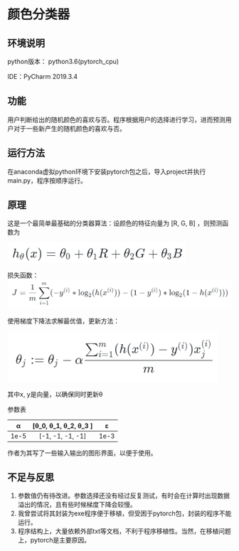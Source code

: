 # 颜色分类器

## 环境说明

python版本： python3.6(pytorch_cpu)

IDE：PyCharm 2019.3.4

## 功能

用户判断给出的随机颜色的喜欢与否。程序根据用户的选择进行学习，进而预测用户对于一些新产生的随机颜色的喜欢与否。

## 运行方法

在anaconda虚拟python环境下安装pytorch包之后，导入project并执行main.py，程序按顺序运行。

## 原理

这是一个最简单最基础的分类器算法：设颜色的特征向量为 [R, G, B] ，则预测函数为

![h](img/formula-img-h.png)

损失函数：
![j](img/formula-img-j.png)

使用梯度下降法求解最优值，更新方法：

![theta](img/formula-img-theta.png)

其中x, y是向量，以确保同时更新θ

参数表

|α|[θ_0, θ_1, θ_2, θ_3 ]|ε|
|:---:|:---:|:---:|
|1e-5|[-1, -1, -1, -1]|1e-3|

作者为其写了一些输入输出的图形界面，以便于使用。

## 不足与反思

1. 参数值仍有待改进。参数选择还没有经过反复测试，有时会在计算时出现数据溢出的情况，且有些时候梯度下降会较慢。
2. 我曾尝试将其封装为exe程序便于移植，但受困于pytorch包，封装的程序不能运行。
3. 程序结构上，大量依赖外部txt等文档，不利于程序移植性。当然，在移植问题上，pytorch是主要原因。

